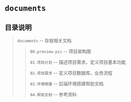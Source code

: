 # `documents`

## 目录说明

> `documents` -- 存放相关文档
>
> > `00.preview-pic` -- 项目架构图
> >
> > `01.项目计划` -- 描述项目需求，定义项目基本功能
> >
> > `02.项目需求` -- 定义项目数据库，业务流程
> >
> > `03.环境搭建` -- 后端环境搭建帮助文档 
> >
> > `04.帮助文档` -- 参考资料

